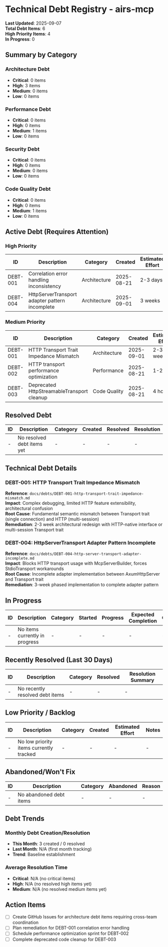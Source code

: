 # Technical Debt Registry - airs-mcp

**Last Updated**: 2025-09-07  
**Total Debt Items**: 6  
**High Priority Items**: 4  
**In Progress**: 0

## Summary by Category

### Architecture Debt
- **Critical**: 0 items
- **High**: 3 items  
- **Medium**: 0 items
- **Low**: 0 items

### Performance Debt
- **Critical**: 0 items
- **High**: 0 items
- **Medium**: 1 items
- **Low**: 0 items

### Security Debt
- **Critical**: 0 items
- **High**: 0 items
- **Medium**: 0 items
- **Low**: 0 items

### Code Quality Debt
- **Critical**: 0 items
- **High**: 0 items
- **Medium**: 1 items 
- **Low**: 0 items

## Active Debt (Requires Attention)

### High Priority
| ID | Description | Category | Created | Estimated Effort | Owner | GitHub Issue |
|----|-------------|----------|---------|------------------|-------|--------------|
| DEBT-001 | Correlation error handling inconsistency | Architecture | 2025-08-21 | 2-3 days | Core Team | TBD |
| DEBT-004 | HttpServerTransport adapter pattern incomplete | Architecture | 2025-09-01 | 3 weeks | Core Team | TBD |

### Medium Priority
| ID | Description | Category | Created | Estimated Effort | Owner | GitHub Issue |  
|----|-------------|----------|---------|------------------|-------|--------------|
| DEBT-001 | HTTP Transport Trait Impedance Mismatch | Architecture | 2025-09-01 | 2-3 weeks | Core Team | TBD |
| DEBT-002 | HTTP transport performance optimization | Performance | 2025-08-21 | 1-2 days | Core Team | TBD |
| DEBT-003 | Deprecated HttpStreamableTransport cleanup | Code Quality | 2025-08-21 | 4 hours | Core Team | TBD |

## Resolved Debt

| ID | Description | Category | Created | Resolved | Resolution |
|----|-------------|----------|---------|----------|------------|
| - | No resolved debt items yet | - | - | - | - |

## Technical Debt Details

### DEBT-001: HTTP Transport Trait Impedance Mismatch  
**Reference**: `docs/debts/DEBT-001-http-transport-trait-impedance-mismatch.md`  
**Impact**: Complex debugging, limited HTTP feature extensibility, architectural confusion  
**Root Cause**: Fundamental semantic mismatch between Transport trait (single connection) and HTTP (multi-session)  
**Remediation**: 2-3 week architectural redesign with HTTP-native interface or multi-session Transport trait

### DEBT-004: HttpServerTransport Adapter Pattern Incomplete  
**Reference**: `docs/debts/DEBT-004-http-server-transport-adapter-incomplete.md`  
**Impact**: Blocks HTTP transport usage with McpServerBuilder, forces StdioTransport workarounds  
**Root Cause**: Incomplete adapter implementation between AxumHttpServer and Transport trait  
**Remediation**: 3-week phased implementation to complete adapter pattern

## In Progress

| ID | Description | Category | Started | Progress | Expected Completion | Owner |
|----|-------------|----------|---------|----------|-------------------|-------|
| - | No items currently in progress | - | - | - | - | - |

## Recently Resolved (Last 30 Days)

| ID | Description | Category | Resolved | Resolution Summary | 
|----|-------------|----------|----------|-------------------|
| - | No recently resolved debt items | - | - | - |

## Low Priority / Backlog

| ID | Description | Category | Created | Estimated Effort | Notes |
|----|-------------|----------|---------|------------------|-------|
| - | No low priority items currently tracked | - | - | - | - |

## Abandoned/Won't Fix

| ID | Description | Category | Abandoned | Reason |
|----|-------------|----------|-----------|--------|
| - | No abandoned debt items | - | - | - |

## Debt Trends

### Monthly Debt Creation/Resolution
- **This Month**: 3 created / 0 resolved
- **Last Month**: N/A (first month tracking)  
- **Trend**: Baseline establishment

### Average Resolution Time
- **Critical**: N/A (no critical items)
- **High**: N/A (no resolved high items yet)
- **Medium**: N/A (no resolved medium items yet)

## Action Items
- [ ] Create GitHub Issues for architecture debt items requiring cross-team coordination
- [ ] Plan remediation for DEBT-001 correlation error handling
- [ ] Schedule performance optimization sprint for DEBT-002
- [ ] Complete deprecated code cleanup for DEBT-003
